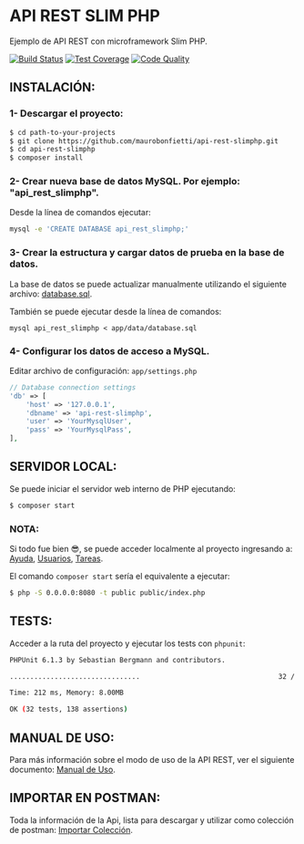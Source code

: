 # API REST SLIM PHP

Ejemplo de API REST con microframework Slim PHP.


[![Build Status](https://travis-ci.org/maurobonfietti/api-rest-slimphp.svg?branch=master)](https://travis-ci.org/maurobonfietti/api-rest-slimphp)
[![Test Coverage](https://codeclimate.com/github/maurobonfietti/api-rest-slimphp/badges/coverage.svg)](https://codeclimate.com/github/maurobonfietti/api-rest-slimphp/coverage)
[![Code Quality](https://scrutinizer-ci.com/g/maurobonfietti/api-rest-slimphp/badges/quality-score.png?b=master)](https://scrutinizer-ci.com/g/maurobonfietti/api-rest-slimphp/?branch=master)


## INSTALACIÓN:

### 1- Descargar el proyecto:

```bash
$ cd path-to-your-projects
$ git clone https://github.com/maurobonfietti/api-rest-slimphp.git
$ cd api-rest-slimphp
$ composer install
```


### 2- Crear nueva base de datos MySQL. Por ejemplo: "api_rest_slimphp".

Desde la línea de comandos ejecutar:

```bash
mysql -e 'CREATE DATABASE api_rest_slimphp;'
```


### 3- Crear la estructura y cargar datos de prueba en la base de datos.

La base de datos se puede actualizar manualmente utilizando el siguiente archivo: [database.sql](app/data/database.sql).

También se puede ejecutar desde la línea de comandos:

```
mysql api_rest_slimphp < app/data/database.sql
```


### 4- Configurar los datos de acceso a MySQL.

Editar archivo de configuración: `app/settings.php`

```php
// Database connection settings
'db' => [
    'host' => '127.0.0.1',
    'dbname' => 'api-rest-slimphp',
    'user' => 'YourMysqlUser',
    'pass' => 'YourMysqlPass',
],
```


## SERVIDOR LOCAL:

Se puede iniciar el servidor web interno de PHP ejecutando:

```bash
$ composer start
```


### NOTA:

Si todo fue bien :sunglasses:, se puede acceder localmente al proyecto ingresando a: 
[Ayuda](http://localhost:8080), 
[Usuarios](http://localhost:8080/users), 
[Tareas](http://localhost:8080/tasks).

El comando `composer start` sería el equivalente a ejecutar:

```bash
$ php -S 0.0.0.0:8080 -t public public/index.php
```


## TESTS:

Acceder a la ruta del proyecto y ejecutar los tests con `phpunit`:

```bash
PHPUnit 6.1.3 by Sebastian Bergmann and contributors.

................................                                  32 / 32 (100%)

Time: 212 ms, Memory: 8.00MB

OK (32 tests, 138 assertions)
```


## MANUAL DE USO:

Para más información sobre el modo de uso de la API REST, ver el siguiente documento: [Manual de Uso](DOC.md).


## IMPORTAR EN POSTMAN:

Toda la información de la Api, lista para descargar y utilizar como colección de postman: [Importar Colección](https://www.getpostman.com/collections/b8493a923ab81ef53ebb).
